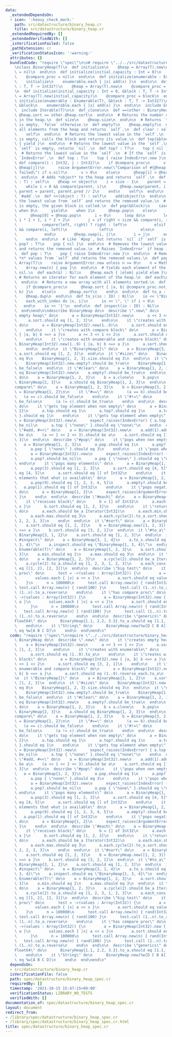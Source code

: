 ```yaml
---
data:
  _extendedDependsOn:
  - icon: ':heavy_check_mark:'
    path: src/datastructure/binary_heap.cr
    title: src/datastructure/binary_heap.cr
  _extendedRequiredBy: []
  _extendedVerifiedWith: []
  _isVerificationFailed: false
  _pathExtension: cr
  _verificationStatusIcon: ':warning:'
  attributes: {}
  bundledCode: "require \"spec\"\n\n# require \"../../src/datastructure/binary_heap\"\
    \nclass BinaryHeap(T)\n  def initialize\n    @heap = Array(T).new\n    @compare_proc\
    \ = nil\n  end\n\n  def initialize(initial_capacity : Int = 0)\n    @heap = Array(T).new(initial_capacity)\n\
    \    @compare_proc = nil\n  end\n\n  def initialize(enumerable : Enumerable(T))\n\
    \    initialize\n    enumerable.each { |x| add(x) }\n  end\n\n  def initialize(&block\
    \ : T, T -> Int32?)\n    @heap = Array(T).new\n    @compare_proc = block\n  end\n\
    \n  def initialize(initial_capacity : Int = 0, &block : T, T -> Int32?)\n    @heap\
    \ = Array(T).new(initial_capacity)\n    @compare_proc = block\n  end\n\n  def\
    \ initialize(enumerable : Enumerable(T), &block : T, T -> Int32?)\n    initialize\
    \ &block\n    enumerable.each { |x| add(x) }\n  end\n\n  include Enumerable(T)\n\
    \  include Iterable(T)\n\n  def_clone\n\n  def ==(other : BinaryHeap(T))\n   \
    \ @heap.sort == other.@heap.sort\n  end\n\n  # Returns the number of elements\
    \ in the heap.\n  def size\n    @heap.size\n  end\n\n  # Returns `true` if `self`\
    \ is empty, `false` otherwise.\n  def empty?\n    @heap.empty?\n  end\n\n  # Removes\
    \ all elements from the heap and returns `self`.\n  def clear : self\n    @heap.clear\n\
    \    self\n  end\n\n  # Returns the lowest value in the `self`.\n  # If the `self`\
    \ is empty, calls the block and returns its value.\n  def top(&block)\n    @heap.first\
    \ { yield }\n  end\n\n  # Returns the lowest value in the `self`.\n  # If the\
    \ `self` is empty, returns `nil`.\n  def top? : T?\n    top { nil }\n  end\n\n\
    \  # Returns the lowest value in the `self`.\n  # If the `self` is empty, raises\
    \ `IndexError`.\n  def top : T\n    top { raise IndexError.new }\n  end\n\n  private\
    \ def compare(i : Int32, j : Int32)\n    if @compare_proc\n      v = @compare_proc.not_nil!.call(@heap[i],\
    \ @heap[j])\n      raise ArgumentError.new(\"Comparison of #{@heap[i]} and #{@heap[j]}\
    \ failed\") if v.nil?\n      v > 0\n    else\n      @heap[i] > @heap[j]\n    end\n\
    \  end\n\n  # Adds *object* to the heap and returns `self`.\n  def add(object\
    \ : T) : self\n    @heap << object\n    i = size - 1\n    parent = i.pred // 2\n\
    \    while i > 0 && compare(parent, i)\n      @heap.swap(parent, i)\n      i,\
    \ parent = parent, parent.pred // 2\n    end\n    self\n  end\n\n  # Alias for\
    \ `#add`.\n  def <<(object : T) : self\n    add(object)\n  end\n\n  # Removes\
    \ the lowest value from `self` and returns the removed value.\n  # If the array\
    \ is empty, the given block is called.\n  def pop(&block)\n    case size\n   \
    \ when 0\n      yield\n    when 1\n      @heap.pop\n    else\n      value = @heap.unsafe_fetch(0)\n\
    \      @heap[0] = @heap.pop\n      i = 0\n      loop do\n        left, right =\
    \ i * 2 + 1, i * 2 + 2\n        j = if right < size && compare(i, right)\n   \
    \           compare(left, right) ? right : left\n            elsif left < size\
    \ && compare(i, left)\n              left\n            else\n              break\n\
    \            end\n        @heap.swap(i, j)\n        i = j\n      end\n      value\n\
    \    end\n  end\n\n  # Like `#pop`, but returns `nil` if `self` is empty.\n  def\
    \ pop? : T?\n    pop { nil }\n  end\n\n  # Removes the lowest value from `self`\
    \ and returns the removed value.\n  # Raises `IndexError` if heap is of 0 size.\n\
    \  def pop : T\n    pop { raise IndexError.new }\n  end\n\n  # Removes the last\
    \ *n* values from `self` ahd returns the removed values.\n  def pop(n : Int) :\
    \ Array(T)\n    raise ArgumentError.new unless n >= 0\n    n = Math.min(n, size)\n\
    \    Array.new(n) { pop }\n  end\n\n  # Yields each element of the heap, and returns\
    \ nil.\n  def each(&) : Nil\n    @heap.each { |elem| yield elem }\n  end\n\n \
    \ # Returns an iterator for each element of the heap.\n  def each\n    @heap.each\n\
    \  end\n\n  # Returns a new array with all elements sorted.\n  def sort : Array(T)\n\
    \    if @compare_proc\n      @heap.sort { |a, b| @compare_proc.not_nil!.call(a,\
    \ b) }\n    else\n      @heap.sort\n    end\n  end\n\n  def to_a : Array(T)\n\
    \    @heap.dup\n  end\n\n  def to_s(io : IO) : Nil\n    io << \"BinaryHeap{\"\n\
    \    each_with_index do |x, i|\n      io << \", \" if i > 0\n      io << x\n \
    \   end\n    io << '}'\n  end\n\n  def inspect(io : IO) : Nil\n    to_s(io)\n\
    \  end\nend\n\ndescribe BinaryHeap do\n  describe \".new\" do\n    it \"creates\
    \ empty heap\" do\n      a = BinaryHeap(Int32).new\n      a << 3 << 1 << 2\n \
    \     a.sort.should eq [1, 2, 3]\n    end\n\n    it \"creates with enumerable\"\
    \ do\n      a = BinaryHeap(Int32).new(1..9)\n      a.sort.should eq (1..9).to_a\n\
    \    end\n\n    it \"creates with compare block\" do\n      a = BinaryHeap(Int32).new\
    \ { |a, b| b <=> a }\n      a << 3 << 1 << 2\n      a.sort.should eq [3, 2, 1]\n\
    \    end\n\n    it \"creates with enumerable and compare block\" do\n      a =\
    \ BinaryHeap(Int32).new(1..9) { |a, b| b <=> a }\n      a.sort.should eq (1..9).reverse_each.to_a\n\
    \    end\n  end\n\n  it \"BinaryHeap{}\" do\n    a = BinaryHeap{3, 1, 2}\n   \
    \ a.sort.should eq [1, 2, 3]\n  end\n\n  it \"#size\" do\n    BinaryHeap(Int32).new.size.should\
    \ eq 0\n    BinaryHeap{1, 2, 3}.size.should eq 3\n  end\n\n  it \"#empty?\" do\n\
    \    BinaryHeap(Int32).new.empty?.should be_true\n    BinaryHeap{1, 2, 3}.empty?.should\
    \ be_false\n  end\n\n  it \"#clear\" do\n    a = BinaryHeap{1, 2, 3}\n    a.clear.should\
    \ eq BinaryHeap(Int32).new\n    a.empty?.should be_true\n  end\n\n  it \"#clone\"\
    \ do\n    a = BinaryHeap{1, 2, 3}\n    b = a.clone\n    b.pop\n    b.should eq\
    \ BinaryHeap{2, 3}\n    a.should eq BinaryHeap{1, 2, 3}\n  end\n\n  describe \"\
    compare\" do\n    a = BinaryHeap{1, 2, 3}\n    b = BinaryHeap{3, 2, 1}\n    c\
    \ = BinaryHeap{1, 2}\n\n    it \"#==\" do\n      (a == b).should be_true\n   \
    \   (a == c).should be_false\n    end\n\n    it \"#!=\" do\n      (a != b).should\
    \ be_false\n      (a != c).should be_true\n    end\n  end\n\n  describe \"#top\"\
    \ do\n    it \"gets top element when non empty\" do\n      a = BinaryHeap{3, 1,\
    \ 2}\n      a.top.should eq 1\n      a.top?.should eq 1\n      a.top { \"none\"\
    \ }.should eq 1\n    end\n\n    it \"gets top element when empty\" do\n      a\
    \ = BinaryHeap(Int32).new\n      expect_raises(IndexError) { a.top }\n      a.top?.should\
    \ be_nil\n      a.top { \"none\" }.should eq \"none\"\n    end\n  end\n\n  it\
    \ \"#add, #<<\" do\n    a = BinaryHeap(Int32).new\n    a.add(1).add(2).should\
    \ be a\n    (a << 1 << 2 << 3).should be a\n    a.sort.should eq [1, 1, 2, 2,\
    \ 3]\n  end\n\n  describe \"#pop\" do\n    it \"pops when non empty\" do\n   \
    \   a = BinaryHeap{1, 2, 3}\n      a.pop.should eq 1\n      a.pop?.should eq 2\n\
    \      a.pop { \"none\" }.should eq 3\n    end\n\n    it \"pops when empty\" do\n\
    \      a = BinaryHeap(Int32).new\n      expect_raises(IndexError) { a.pop }\n\
    \      a.pop?.should be_nil\n      a.pop { \"none\" }.should eq \"none\"\n   \
    \ end\n\n    it \"pops many elements\" do\n      a = BinaryHeap{1, 2, 3, 4, 5}\n\
    \      a.pop(3).should eq [1, 2, 3]\n      a.sort.should eq [4, 5]\n      a.pop(2).should\
    \ eq [4, 5]\n      a.sort.should eq [] of Int32\n    end\n\n    it \"pops more\
    \ elements that what is available\" do\n      a = BinaryHeap{1, 2, 3, 4, 5}\n\
    \      a.pop(9).should eq [1, 2, 3, 4, 5]\n      a.empty?.should be_true\n   \
    \   a.pop(1).should eq [] of Int32\n    end\n\n    it \"pops negative count raises\"\
    \ do\n      a = BinaryHeap{1, 2}\n      expect_raises(ArgumentError) { a.pop(-1)\
    \ }\n    end\n  end\n\n  describe \"#each\" do\n    a = BinaryHeap{3, 1, 2}\n\n\
    \    it \"receives block\" do\n      b = [] of Int32\n      a.each { |x| b <<\
    \ x }\n      b.sort.should eq [1, 2, 3]\n    end\n\n    it \"returns Iterator\"\
    \ do\n      a.each.should be_a Iterator(Int32)\n      a.each.min.should eq 1\n\
    \      a.each.max.should eq 3\n      a.each.cycle(2).to_a.sort.should eq [1, 1,\
    \ 2, 2, 3, 3]\n    end\n  end\n\n  it \"#sort\" do\n    a = BinaryHeap{3, 1, 2}\n\
    \    a.sort.should eq [1, 2, 3]\n    b = BinaryHeap.new([1, 2, 3]) { |a, b| b\
    \ <=> a }\n    b.sort.should eq [3, 2, 1]\n  end\n\n  it \"#to_a\" do\n    a =\
    \ BinaryHeap{3, 1, 2}\n    a.sort.should eq [1, 2, 3]\n  end\n\n  it \"#to_s,\
    \ #inspect\" do\n    a = BinaryHeap{3, 1, 4}\n    a.to_s.should eq \"BinaryHeap{1,\
    \ 3, 4}\"\n    a.inspect.should eq \"BinaryHeap{1, 3, 4}\"\n  end\n\n  it \"includes\
    \ Enumerable(T)\" do\n    a = BinaryHeap{1, 2, 3}\n    a.sort.should eq [1, 2,\
    \ 3]\n    a.min.should eq 1\n    a.max.should eq 3\n  end\n\n  it \"includes Iterable(T)\"\
    \ do\n    a = BinaryHeap{1, 2, 3}\n    a.cycle(2).should be_a Iterator(Int32)\n\
    \    a.cycle(2).to_a.should eq [1, 2, 3, 1, 2, 3]\n    a.each_cons(2).to_a.should\
    \ eq [[1, 2], [2, 3]]\n  end\n\n  describe \"big test\" do\n    it \"hasn't compare\
    \ proc\" do\n      test = ->(values : Array(Int32)) {\n        a = BinaryHeap(Int32).new\n\
    \        values.each { |x| a << x }\n        a.sort.should eq values.sort\n  \
    \    }\n      n = 100000\n      test.call Array.new(n) { rand(Int32) }\n     \
    \ test.call Array.new(n) { rand(100) }\n      test.call (1..n).to_a\n      test.call\
    \ (1..n).to_a.reverse\n    end\n\n    it \"has compare proc\" do\n      test =\
    \ ->(values : Array(Int32)) {\n        a = BinaryHeap(Int32).new { |a, b| b <=>\
    \ a }\n        values.each { |x| a << x }\n        a.sort.should eq values.sort_by(&.-)\n\
    \      }\n      n = 100000\n      test.call Array.new(n) { rand(Int32) }\n   \
    \   test.call Array.new(n) { rand(100) }\n      test.call (1..n).to_a\n      test.call\
    \ (1..n).to_a.reverse\n    end\n  end\n\n  describe \"generics\" do\n    it \"\
    Float64\" do\n      BinaryHeap{1.1, 2.2, 3.3}.to_a.should eq [1.1, 2.2, 3.3]\n\
    \    end\n\n    it \"String\" do\n      BinaryHeap.new(%w[D C B A]).to_a.should\
    \ eq %w[A B C D]\n    end\n  end\nend\n"
  code: "require \"spec\"\nrequire \"../../src/datastructure/binary_heap\"\n\ndescribe\
    \ BinaryHeap do\n  describe \".new\" do\n    it \"creates empty heap\" do\n  \
    \    a = BinaryHeap(Int32).new\n      a << 3 << 1 << 2\n      a.sort.should eq\
    \ [1, 2, 3]\n    end\n\n    it \"creates with enumerable\" do\n      a = BinaryHeap(Int32).new(1..9)\n\
    \      a.sort.should eq (1..9).to_a\n    end\n\n    it \"creates with compare\
    \ block\" do\n      a = BinaryHeap(Int32).new { |a, b| b <=> a }\n      a << 3\
    \ << 1 << 2\n      a.sort.should eq [3, 2, 1]\n    end\n\n    it \"creates with\
    \ enumerable and compare block\" do\n      a = BinaryHeap(Int32).new(1..9) { |a,\
    \ b| b <=> a }\n      a.sort.should eq (1..9).reverse_each.to_a\n    end\n  end\n\
    \n  it \"BinaryHeap{}\" do\n    a = BinaryHeap{3, 1, 2}\n    a.sort.should eq\
    \ [1, 2, 3]\n  end\n\n  it \"#size\" do\n    BinaryHeap(Int32).new.size.should\
    \ eq 0\n    BinaryHeap{1, 2, 3}.size.should eq 3\n  end\n\n  it \"#empty?\" do\n\
    \    BinaryHeap(Int32).new.empty?.should be_true\n    BinaryHeap{1, 2, 3}.empty?.should\
    \ be_false\n  end\n\n  it \"#clear\" do\n    a = BinaryHeap{1, 2, 3}\n    a.clear.should\
    \ eq BinaryHeap(Int32).new\n    a.empty?.should be_true\n  end\n\n  it \"#clone\"\
    \ do\n    a = BinaryHeap{1, 2, 3}\n    b = a.clone\n    b.pop\n    b.should eq\
    \ BinaryHeap{2, 3}\n    a.should eq BinaryHeap{1, 2, 3}\n  end\n\n  describe \"\
    compare\" do\n    a = BinaryHeap{1, 2, 3}\n    b = BinaryHeap{3, 2, 1}\n    c\
    \ = BinaryHeap{1, 2}\n\n    it \"#==\" do\n      (a == b).should be_true\n   \
    \   (a == c).should be_false\n    end\n\n    it \"#!=\" do\n      (a != b).should\
    \ be_false\n      (a != c).should be_true\n    end\n  end\n\n  describe \"#top\"\
    \ do\n    it \"gets top element when non empty\" do\n      a = BinaryHeap{3, 1,\
    \ 2}\n      a.top.should eq 1\n      a.top?.should eq 1\n      a.top { \"none\"\
    \ }.should eq 1\n    end\n\n    it \"gets top element when empty\" do\n      a\
    \ = BinaryHeap(Int32).new\n      expect_raises(IndexError) { a.top }\n      a.top?.should\
    \ be_nil\n      a.top { \"none\" }.should eq \"none\"\n    end\n  end\n\n  it\
    \ \"#add, #<<\" do\n    a = BinaryHeap(Int32).new\n    a.add(1).add(2).should\
    \ be a\n    (a << 1 << 2 << 3).should be a\n    a.sort.should eq [1, 1, 2, 2,\
    \ 3]\n  end\n\n  describe \"#pop\" do\n    it \"pops when non empty\" do\n   \
    \   a = BinaryHeap{1, 2, 3}\n      a.pop.should eq 1\n      a.pop?.should eq 2\n\
    \      a.pop { \"none\" }.should eq 3\n    end\n\n    it \"pops when empty\" do\n\
    \      a = BinaryHeap(Int32).new\n      expect_raises(IndexError) { a.pop }\n\
    \      a.pop?.should be_nil\n      a.pop { \"none\" }.should eq \"none\"\n   \
    \ end\n\n    it \"pops many elements\" do\n      a = BinaryHeap{1, 2, 3, 4, 5}\n\
    \      a.pop(3).should eq [1, 2, 3]\n      a.sort.should eq [4, 5]\n      a.pop(2).should\
    \ eq [4, 5]\n      a.sort.should eq [] of Int32\n    end\n\n    it \"pops more\
    \ elements that what is available\" do\n      a = BinaryHeap{1, 2, 3, 4, 5}\n\
    \      a.pop(9).should eq [1, 2, 3, 4, 5]\n      a.empty?.should be_true\n   \
    \   a.pop(1).should eq [] of Int32\n    end\n\n    it \"pops negative count raises\"\
    \ do\n      a = BinaryHeap{1, 2}\n      expect_raises(ArgumentError) { a.pop(-1)\
    \ }\n    end\n  end\n\n  describe \"#each\" do\n    a = BinaryHeap{3, 1, 2}\n\n\
    \    it \"receives block\" do\n      b = [] of Int32\n      a.each { |x| b <<\
    \ x }\n      b.sort.should eq [1, 2, 3]\n    end\n\n    it \"returns Iterator\"\
    \ do\n      a.each.should be_a Iterator(Int32)\n      a.each.min.should eq 1\n\
    \      a.each.max.should eq 3\n      a.each.cycle(2).to_a.sort.should eq [1, 1,\
    \ 2, 2, 3, 3]\n    end\n  end\n\n  it \"#sort\" do\n    a = BinaryHeap{3, 1, 2}\n\
    \    a.sort.should eq [1, 2, 3]\n    b = BinaryHeap.new([1, 2, 3]) { |a, b| b\
    \ <=> a }\n    b.sort.should eq [3, 2, 1]\n  end\n\n  it \"#to_a\" do\n    a =\
    \ BinaryHeap{3, 1, 2}\n    a.sort.should eq [1, 2, 3]\n  end\n\n  it \"#to_s,\
    \ #inspect\" do\n    a = BinaryHeap{3, 1, 4}\n    a.to_s.should eq \"BinaryHeap{1,\
    \ 3, 4}\"\n    a.inspect.should eq \"BinaryHeap{1, 3, 4}\"\n  end\n\n  it \"includes\
    \ Enumerable(T)\" do\n    a = BinaryHeap{1, 2, 3}\n    a.sort.should eq [1, 2,\
    \ 3]\n    a.min.should eq 1\n    a.max.should eq 3\n  end\n\n  it \"includes Iterable(T)\"\
    \ do\n    a = BinaryHeap{1, 2, 3}\n    a.cycle(2).should be_a Iterator(Int32)\n\
    \    a.cycle(2).to_a.should eq [1, 2, 3, 1, 2, 3]\n    a.each_cons(2).to_a.should\
    \ eq [[1, 2], [2, 3]]\n  end\n\n  describe \"big test\" do\n    it \"hasn't compare\
    \ proc\" do\n      test = ->(values : Array(Int32)) {\n        a = BinaryHeap(Int32).new\n\
    \        values.each { |x| a << x }\n        a.sort.should eq values.sort\n  \
    \    }\n      n = 100000\n      test.call Array.new(n) { rand(Int32) }\n     \
    \ test.call Array.new(n) { rand(100) }\n      test.call (1..n).to_a\n      test.call\
    \ (1..n).to_a.reverse\n    end\n\n    it \"has compare proc\" do\n      test =\
    \ ->(values : Array(Int32)) {\n        a = BinaryHeap(Int32).new { |a, b| b <=>\
    \ a }\n        values.each { |x| a << x }\n        a.sort.should eq values.sort_by(&.-)\n\
    \      }\n      n = 100000\n      test.call Array.new(n) { rand(Int32) }\n   \
    \   test.call Array.new(n) { rand(100) }\n      test.call (1..n).to_a\n      test.call\
    \ (1..n).to_a.reverse\n    end\n  end\n\n  describe \"generics\" do\n    it \"\
    Float64\" do\n      BinaryHeap{1.1, 2.2, 3.3}.to_a.should eq [1.1, 2.2, 3.3]\n\
    \    end\n\n    it \"String\" do\n      BinaryHeap.new(%w[D C B A]).to_a.should\
    \ eq %w[A B C D]\n    end\n  end\nend\n"
  dependsOn:
  - src/datastructure/binary_heap.cr
  isVerificationFile: false
  path: spec/datastructure/binary_heap_spec.cr
  requiredBy: []
  timestamp: '2021-10-15 15:47:15+09:00'
  verificationStatus: LIBRARY_NO_TESTS
  verifiedWith: []
documentation_of: spec/datastructure/binary_heap_spec.cr
layout: document
redirect_from:
- /library/spec/datastructure/binary_heap_spec.cr
- /library/spec/datastructure/binary_heap_spec.cr.html
title: spec/datastructure/binary_heap_spec.cr
---
```

